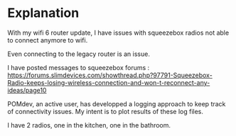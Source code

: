# Explanation

With my wifi 6 router update, I have issues with squeezebox radios not able to connect anymore to wifi.

Even connecting to the legacy router is an issue.

I have posted messages to squeezebox forums : https://forums.slimdevices.com/showthread.php?97791-Squeezebox-Radio-keeps-losing-wireless-connection-and-won-t-reconnect-any-ideas/page10

POMdev, an active user, has developped a logging approach to keep track of connectivity issues. My intent is to plot results of these log files.

I have 2 radios, one in the kitchen, one in the bathroom.
